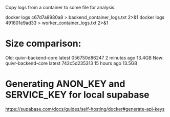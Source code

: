 Copy logs from a container to some file for analysis.

docker logs c67d7a8980a8 > backend_container_logs.txt 2>&1
docker logs 491601e9ad33 > worker_container_logs.txt 2>&1

# Size comparison:

Old:
quivr-backend-core   latest    056750d86247   2 minutes ago   13.4GB
New:
quivr-backend-core   latest    742c5d235313   15 hours ago    13.5GB

# Generating ANON_KEY and SERVICE_KEY for local supabase

https://supabase.com/docs/guides/self-hosting/docker#generate-api-keys

